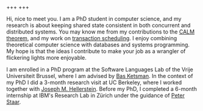+++
+++

Hi, nice to meet you. I am a PhD student in computer science, and my research
is about keeping shared state consistent in both concurrent and distributed
systems. You may know me from my contributions to the [CALM
theorem](https://cris.vub.be/ws/portalfiles/portal/97428175/dcbq.pdf), and
my work on [transaction
scheduling](https://ieeexplore.ieee.org/document/10597797). I enjoy combining
theoretical computer science with databases and systems programming. My hope is that the ideas
I contribute to make your job as a wrangler of flickering lights more enjoyable.

I am enrolled in a PhD program at the Software Languages Lab of the Vrije
Universiteit Brussel, where I am advised by [Bas
Ketsman](http://basketsman.com). In the context of my PhD I did a 3-month research visit
at UC Berkeley, where I worked together
with [Joseph M. Hellerstein](https://dsf.berkeley.edu/jmh/).
Before my PhD, I completed a 6-month internship at IBM's Research Lab in
Zürich under the guidance of [Peter Staar](https://research.ibm.com/people/peter-staar).
